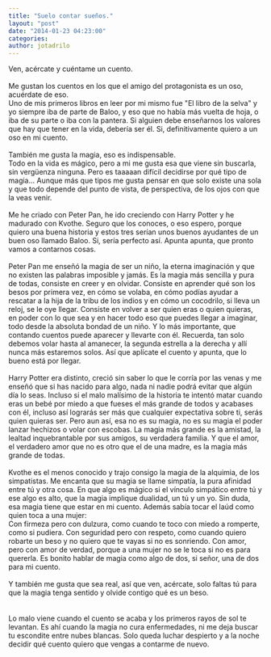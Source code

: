 ```yaml
---
title: "Suelo contar sueños."
layout: "post"
date: "2014-01-23 04:23:00"
categories: 
author: jotadrilo
---
```


<div class="css-full-post-content js-full-post-content">
Ven, acércate y cuéntame un cuento.<br /><br /><div style="text-align: left;">Me gustan los cuentos en los que el amigo del protagonista es un oso, acuérdate de eso.&nbsp;</div><div style="text-align: center;"><div style="text-align: left;">Uno de mis primeros libros en leer por mi mismo fue "El libro de la selva" y yo siempre iba de parte de Baloo, y eso que no había más vuelta de hoja, o iba de su parte o iba con la pantera. Si alguien debe enseñarnos los valores que hay que tener en la vida, debería ser él. Si, definitivamente quiero a un oso en mi cuento.</div></div><div style="text-align: center;"><div style="text-align: left;"><br /></div></div><div style="text-align: left;">También me gusta la magia, eso es indispensable.&nbsp;</div><div style="text-align: center;"><div style="text-align: right;"><div style="text-align: left;">Todo en la vida es mágico, pero a mi me gusta esa que viene sin buscarla, sin vergüenza ninguna. Pero es taaaaan difícil decidirse por qué tipo de magia... Aunque más que tipos me gusta pensar en que solo existe una sola y que todo depende del punto de vista, de perspectiva, de los ojos con que la veas venir.&nbsp;</div></div></div><div style="text-align: center;"><div style="text-align: right;"><div style="text-align: left;"><br /></div></div></div><div style="text-align: center;"><div style="text-align: right;"><div style="text-align: left;">Me he criado con Peter Pan, he ido creciendo con Harry Potter y he madurado con Kvothe. Seguro que los conoces, o eso espero, porque quiero una buena historia y estos tres serían unos buenos ayudantes de un buen oso llamado Baloo. Si, sería perfecto así. Apunta apunta, que pronto vamos a contarnos cosas.</div></div></div><div style="text-align: center;"><div style="text-align: right;"><div style="text-align: left;"><br /></div></div></div><div style="text-align: center;"><div style="text-align: right;"><div style="text-align: left;">Peter Pan me enseñó la magia de ser un niño, la eterna imaginación y que no existen las palabras imposible y jamás. Es la magia más sencilla y pura de todas, consiste en creer y en olvidar. Consiste en aprender qué son los besos por primera vez, en cómo se volaba, en cómo podías ayudar a rescatar a la hija de la tribu de los indios y en cómo un cocodrilo, si lleva un reloj, se le oye llegar. Consiste en volver a ser quien eras o quien quieras, en poder con lo que sea y en hacer todo eso que puedes llegar a imaginar, todo desde la absoluta bondad de un niño. Y lo más importante, que contando cuentos puede aparecer y llevarte con él. Recuerda, tan solo debemos volar hasta al amanecer, la segunda estrella a la derecha y allí nunca más estaremos solos. Así que aplícate el cuento y apunta, que lo bueno está por llegar.</div></div></div><div style="text-align: center;"><div style="text-align: right;"><div style="text-align: left;"><br /></div></div></div><div style="text-align: center;"><div style="text-align: right;"><div style="text-align: left;">Harry Potter era distinto, creció sin saber lo que le corría por las venas y me enseñó que si has nacido para algo, nada ni nadie podrá evitar que algún día lo seas. Incluso si el malo malísimo de la historia te intentó matar cuando eras un bebé por miedo a que fueses el más grande de todos y acabases con él, incluso así lograrás ser más que cualquier expectativa sobre ti, serás quien quieras ser. Pero aun así, esa no es su magia, no es su magia el poder lanzar hechizos o volar con escobas. La magia más grande es la amistad, la lealtad inquebrantable por sus amigos, su verdadera familia. Y que el amor, el verdadero amor que no es otro que el de una madre, es la magia más grande de todas.</div></div></div><div style="text-align: center;"><div style="text-align: right;"><div style="text-align: left;"><br /></div></div></div><div style="text-align: center;"><div style="text-align: right;"><div style="text-align: left;">Kvothe es el menos conocido y trajo consigo la magia de la alquimia, de los simpatistas. Me encanta que su magia se llame simpatía, la pura afinidad entre tú y otra cosa. En que algo es mágico si el vínculo simpático entre tú y ese algo es alto, que la magia implique dualidad, un tú y un yo. Sin duda, esa magia tiene que estar en mi cuento. Además sabía tocar el laúd como quien toca a una mujer:</div></div></div><div style="text-align: center;"><div style="text-align: right;"><div style="text-align: left;">Con firmeza pero con dulzura, como cuando te toco con miedo a romperte, como si pudiera. Con seguridad pero con respeto, como cuando quiero robarte un beso y no quiero que te vayas si no es sonriendo. Con amor, pero con amor de verdad, porque a una mujer no se le toca si no es para quererla. Es bonito hablar de magia como algo de dos, si señor, una de dos para mi cuento.</div></div></div><br />Y también me gusta que sea real, así que ven, acércate, solo faltas tú para que la magia tenga sentido y olvide contigo qué es un beso.<br /><br /><br />Lo malo viene cuando el cuento se acaba y los primeros rayos de sol te levantan. Es ahí cuando la magia no cura enfermedades, ni me deja buscar tu escondite entre nubes blancas. Solo queda luchar despierto y a la noche decidir qué cuento quiero que vengas a contarme de nuevo.
</div>